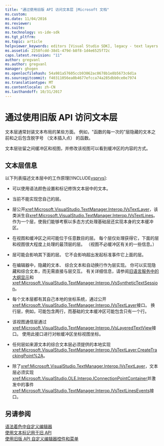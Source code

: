 ```yaml
---
title: "通过使用旧版 API 访问文本层 |Microsoft 文档"
ms.custom: 
ms.date: 11/04/2016
ms.reviewer: 
ms.suite: 
ms.technology: vs-ide-sdk
ms.tgt_pltfrm: 
ms.topic: article
helpviewer_keywords: editors [Visual Studio SDK], legacy - text layers
ms.assetid: 2258fcdd-38d1-479d-b8f8-1d4e6525f72c
caps.latest.revision: "11"
author: gregvanl
ms.author: gregvanl
manager: ghogen
ms.openlocfilehash: 54a981a57605ccb93062ac0678b1e8b5673c6d1a
ms.sourcegitcommit: f40311056ea0b4677efcca74a285dbb0ce0e7974
ms.translationtype: MT
ms.contentlocale: zh-CN
ms.lasthandoff: 10/31/2017
---
```

# <a name="accessing-text-layers-by-using-the-legacy-api"></a>通过使用旧版 API 访问文本层
文本层通常封装文本布局的某些方面。 例如，"函数的每一次的"层隐藏的文本之前和之后包含脱字号 （文本插入点） 的函数。  
  
 文本层驻留之间缓冲区和视图，并修改该视图可以看到缓冲区的内容的方式。  
  
## <a name="text-layer-information"></a>文本层信息  
 以下列表描述文本层中的工作原理[!INCLUDE[vsprvs](../code-quality/includes/vsprvs_md.md)]:  
  
-   可以使用语法颜色设置和标记修饰文本层中的文本。  
  
-   当前不能实现您自己的层。  
  
-   层公开<xref:Microsoft.VisualStudio.TextManager.Interop.IVsTextLayer>，该类派生自<xref:Microsoft.VisualStudio.TextManager.Interop.IVsTextLines>。 作为一个层，使我们能够考察以多态方式处理基础层还实现本身的文本缓冲区。  
  
-   在视图和缓冲区之间可能位于任意数目的层。 每个层仅处理获得它，下面的层和视图很大程度上处理的最顶层的层。 （视图不必缓冲区有关的一些信息。）  
  
-   层可能会影响其下面的层。 它不会影响超出发起标准事件它上面的层。  
  
-   在编辑器中，隐藏的文本、 综合文本和自动换行作为层实现。 你可以实现隐藏和综合文本，而无需直接与层交互。 有关详细信息，请参阅[旧语言服务中的大纲显示](../extensibility/internals/outlining-in-a-legacy-language-service.md)和<xref:Microsoft.VisualStudio.TextManager.Interop.IVsSyntheticTextSession>。  
  
-   每个文本层都有其自己本地的坐标系统，通过公开<xref:Microsoft.VisualStudio.TextManager.Interop.IVsTextLayer>接口。 换行层，例如，可能包含两行，而基础的文本缓冲区可能包含只有一个行。  
  
-   该视图通信层通过<xref:Microsoft.VisualStudio.TextManager.Interop.IVsLayeredTextView>接口。 使用此接口进行对帐缓冲区坐标视图坐标。  
  
-   任何层如来源文本的综合文本层必须提供的本地实现<xref:Microsoft.VisualStudio.TextManager.Interop.IVsTextLayer.CreateTrackingPoint%2A>。  
  
-   除了<xref:Microsoft.VisualStudio.TextManager.Interop.IVsTextLayer>，文本层必须实现<xref:Microsoft.VisualStudio.OLE.Interop.IConnectionPointContainer>并激发中的事件<xref:Microsoft.VisualStudio.TextManager.Interop.IVsTextLinesEvents>接口。  
  
## <a name="see-also"></a>另请参阅  
 [语法着色中自定义编辑器](../extensibility/syntax-coloring-in-custom-editors.md)   
 [使用文本标记用于旧 API](../extensibility/using-text-markers-with-the-legacy-api.md)   
 [使用旧版 API 自定义编辑器控件和菜单](../extensibility/customizing-editor-controls-and-menus-by-using-the-legacy-api.md)
